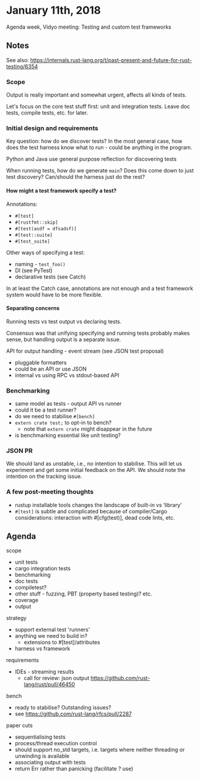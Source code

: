 # January 11th, 2018

Agenda week, Vidyo meeting: Testing and custom test frameworks

## Notes

See also: https://internals.rust-lang.org/t/past-present-and-future-for-rust-testing/6354


### Scope

Output is really important and somewhat urgent, affects all kinds of tests.

Let's focus on the core test stuff first:  unit and integration tests. Leave doc
tests, compile tests, etc. for later.


### Initial design and requirements

Key question: how do we discover tests? In the most general case, how does the
test harness know what to run - could be anything in the program.

Python and Java use general purpose reflection for discovering tests

When running tests, how do we generate `main`? Does this come down to just test
discovery? Can/should the harness just do the rest?


#### How might a test framework specify a test?

Annotations:

* `#[test]`
* `#[rustfmt::skip]`
* `#[test(asdf = dfsadsf)]`
* `#[test::suite]`
* `#[test_suite]`

Other ways of specifying a test:

* naming - `test_foo()`
* DI (see PyTest)
* declarative tests (see Catch)

In at least the Catch case, annotations are not enough and a test framework
system would have to be more flexible.


#### Separating concerns

Running tests vs test output vs declaring tests.

Consensus was that unifying specifying and running tests probably makes sense,
but handling output is a separate issue.

API for output handling - event stream (see JSON test proposal)

* pluggable formatters
* could be an API or use JSON
* internal vs using RPC vs stdout-based API


### Benchmarking

* same model as tests - output API vs runner
* could it be a test runner?
* do we need to stabilise `#[bench]`
* `extern crate test;` to opt-in to bench?
  - note that `extern crate` might disappear in the future
* is benchmarking essential like unit testing?

### JSON PR

We should land as unstable, i.e., no intention to stabilise. This will let us
experiment and get some initial feedback on the API. We should note the intention
on the tracking issue.

### A few post-meeting thoughts

* rustup installable tools changes the landscape of built-in vs ‘library’
* `#[test]` is subtle and complicated because of compiler/Cargo considerations:
  interaction with #[cfg(test)], dead code lints, etc.


## Agenda

scope

* unit tests
* cargo integration tests
* benchmarking
* doc tests
* compiletest?
* other stuff - fuzzing, PBT (property based testing)? etc.
* coverage
* output

strategy

* support external test 'runners'
* anything we need to build in?
  - extensions to #[test]/attributes
* harness vs framework

requirements

* IDEs - streaming results
  * call for review: json output https://github.com/rust-lang/rust/pull/46450

bench

* ready to stabilise? Outstanding issues?
* see https://github.com/rust-lang/rfcs/pull/2287

paper cuts
* sequentialising tests
* process/thread execution control
* should support no_std targets, i.e. targets where neither threading or unwinding is available
* associating output with tests
* return Err rather than panicking (facilitate ? use)
